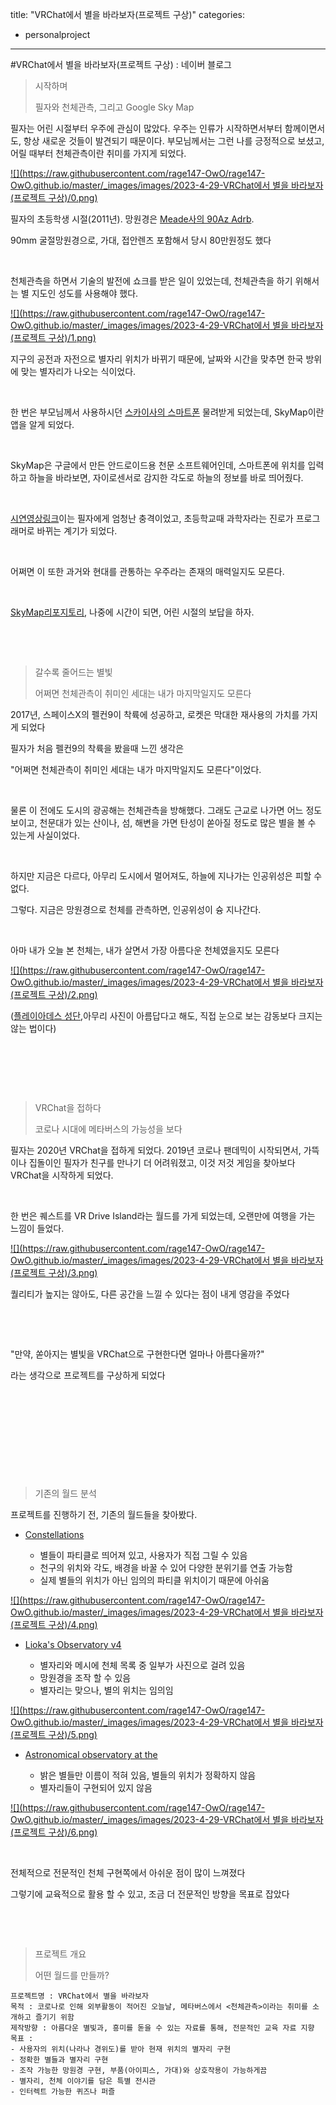 title: "VRChat에서 별을 바라보자(프로젝트 구상)"
categories:
 - personalproject
---
#VRChat에서 별을 바라보자(프로젝트 구상) : 네이버 블로그








> 
> 시작하며
> 
> 
> 필자와 천체관측, 그리고 Google Sky Map
> 
> 
> 









필자는 어린 시절부터 우주에 관심이 많았다. 우주는 인류가 시작하면서부터 함께이면서도, 항상 새로운 것들이 발견되기 때문이다. 부모님께서는 그런 나를 긍정적으로 보셨고, 어릴 때부터 천체관측이란 취미를 가지게 되었다.





 



[![](https://raw.githubusercontent.com/rage147-OwO/rage147-OwO.github.io/master/_images/images/2023-4-29-VRChat에서 별을 바라보자(프로젝트 구상)/0.png)](#)








필자의 초등학생 시절(2011년). 망원경은 [Meade사의 90Az Adrb](https://usermanual.wiki/Meade/Meade90AzAdrbUsersManual398009.42402616). 

90mm 굴절망원경으로, 가대, 접안렌즈 포함해서 당시 80만원정도 했다

​

천체관측을 하면서 기술의 발전에 쇼크를 받은 일이 있었는데, 천체관측을 하기 위해서는 별 지도인 성도를 사용해야 했다.





 



[![](https://raw.githubusercontent.com/rage147-OwO/rage147-OwO.github.io/master/_images/images/2023-4-29-VRChat에서 별을 바라보자(프로젝트 구상)/1.png)](#)








지구의 공전과 자전으로 별자리 위치가 바뀌기 때문에, 날짜와 시간을 맞추면 한국 방위에 맞는 별자리가 나오는 식이었다.

​

한 번은 부모님께서 사용하시던 [스카이사의 스마트폰](https://namu.wiki/w/%EC%8A%A4%EC%B9%B4%EC%9D%B4%20%EC%9D%B4%EC%9E%90%EB%A5%B4) 물려받게 되었는데, SkyMap이란 앱을 알게 되었다.

​

SkyMap은 구글에서 만든 안드로이드용 천문 소프트웨어인데, 스마트폰에 위치를 입력하고 하늘을 바라보면, 자이로센서로 감지한 각도로 하늘의 정보를 바로 띄어줬다.

​

[시연영상링크](https://www.youtube.com/watch?v=p6znyx0gjb4)이는 필자에게 엄청난 충격이었고, 초등학교때 과학자라는 진로가 프로그래머로 바뀌는 계기가 되었다.

​

어쩌면 이 또한 과거와 현대를 관통하는 우주라는 존재의 매력일지도 모른다.

​

[SkyMap리포지토리](https://github.com/sky-map-team/stardroid), 나중에 시간이 되면, 어린 시절의 보답을 하자.​

​

​





 



> 
> 갈수록 줄어드는 별빛
> 
> 
> 어쩌면 천체관측이 취미인 세대는 내가 마지막일지도 모른다
> 
> 
> 









2017년, 스페이스X의 펠컨9이 착륙에 성공하고, 로켓은 막대한 재사용의 가치를 가지게 되었다





 












필자가 처음 펠컨9의 착륙을 봤을때 느낀 생각은

"어쩌면 천체관측이 취미인 세대는 내가 마지막일지도 모른다"이었다.

​

물론 이 전에도 도시의 광공해는 천체관측을 방해했다. 그래도 근교로 나가면 어느 정도 보이고, 천문대가 있는 산이나, 섬, 해변을 가면 탄성이 쏟아질 정도로 많은 별을 볼 수 있는게 사실이었다.

​

하지만 지금은 다르다, 아무리 도시에서 멀어져도, 하늘에 지나가는 인공위성은 피할 수 없다.

그렇다. 지금은 망원경으로 천체를 관측하면, 인공위성이 슝 지나간다.

​

아마 내가 오늘 본 천체는, 내가 살면서 가장 아름다운 천체였을지도 모른다





 



[![](https://raw.githubusercontent.com/rage147-OwO/rage147-OwO.github.io/master/_images/images/2023-4-29-VRChat에서 별을 바라보자(프로젝트 구상)/2.png)](#)








([플레이아데스 성단](https://starwalk.space/ko/news/m45-pleiades-star-cluster),아무리 사진이 아름답다고 해도, 직접 눈으로 보는 감동보다 크지는 않는 법이다)

​

​

​





 



> 
> VRChat을 접하다
> 
> 
> 코로나 시대에 메타버스의 가능성을 보다
> 
> 
> 









필자는 2020년 VRChat을 접하게 되었다. 2019년 코로나 팬데믹이 시작되면서, 가뜩이나 집돌이인 필자가 친구를 만나기 더 어려워졌고, 이것 저것 게임을 찾아보다 VRChat을 시작하게 되었다.

​

한 번은 퀘스트를 VR Drive Island라는 월드를 가게 되었는데, 오랜만에 여행을 가는 느낌이 들었다.





 



[![](https://raw.githubusercontent.com/rage147-OwO/rage147-OwO.github.io/master/_images/images/2023-4-29-VRChat에서 별을 바라보자(프로젝트 구상)/3.png)](#)








퀄리티가 높지는 않아도, 다른 공간을 느낄 수 있다는 점이 내게 영감을 주었다

​

​

"만약, 쏟아지는 별빛을 VRChat으로 구현한다면 얼마나 아름다울까?" 

라는 생각으로 프로젝트를 구상하게 되었다

​

​

​

​

​





 



> 
> 기존의 월드 분석
> 
> 
> 









프로젝트를 진행하기 전, 기존의 월드들을 찾아봤다.

* [Constellations](https://vrclist.com/world/6223)


	+ 별들이 파티클로 띄어져 있고, 사용자가 직접 그릴 수 있음
	+ 천구의 위치와 각도, 배경을 바꿀 수 있어 다양한 분위기를 연출 가능함
	+ 실제 별들의 위치가 아닌 임의의 파티클 위치이기 때문에 아쉬움





 



[![](https://raw.githubusercontent.com/rage147-OwO/rage147-OwO.github.io/master/_images/images/2023-4-29-VRChat에서 별을 바라보자(프로젝트 구상)/4.png)](#)








* [Lioka's Observatory v4](https://www.vrcw.net/world/detail/wrld_f5eb6092-004d-4c6b-ac42-5417288ae8ff)


	+ 별자리와 메시에 천체 목록 중 일부가 사진으로 걸려 있음
	+ 망원경을 조작 할 수 있음
	+ 별자리는 맞으나, 별의 위치는 임의임





 



[![](https://raw.githubusercontent.com/rage147-OwO/rage147-OwO.github.io/master/_images/images/2023-4-29-VRChat에서 별을 바라보자(프로젝트 구상)/5.png)](#)








* [Astronomical observatory at the](https://vrchat.com/home/world/wrld_c46802a1-0741-4465-ba4e-96a91fa707bb)


	+ 밝은 별들만 이름이 적혀 있음, 별들의 위치가 정확하지 않음
	+ 별자리들이 구현되어 있지 않음





 



[![](https://raw.githubusercontent.com/rage147-OwO/rage147-OwO.github.io/master/_images/images/2023-4-29-VRChat에서 별을 바라보자(프로젝트 구상)/6.png)](#)








​

전체적으로 전문적인 천체 구현쪽에서 아쉬운 점이 많이 느껴졌다 

그렇기에 교육적으로 활용 할 수 있고, 조금 더 전문적인 방향을 목표로 잡았다

​

​





 



> 
> 프로젝트 개요
> 
> 
> 어떤 월드를 만들까?
> 
> 
> 










```
프로젝트명 : VRChat에서 별을 바라보자
목적 : 코로나로 인해 외부활동이 적어진 오늘날, 메타버스에서 <천체관측>이라는 취미를 소개하고 즐기기 위함
제작방향 : ﻿아름다운 별빛과, 흥미를 돋을 수 있는 자료를 통해, 전문적인 교육 자료 지향
목표 : 
- 사용자의 위치(나라나 경위도)를 받아 현재 위치의 별자리 구현
- 정확한 별들과 별자리 구현
- 조작 가능한 망원경 구현, 부품(아이피스, 가대)와 상호작용이 가능하게끔
- 별자리, 천체 이야기를 담은 특별 전시관 
- 인터렉트 가능한 퀴즈나 퍼즐
```





 



​

​